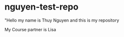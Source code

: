 # nguyen-test-repo
"Hello my name is Thuy Nguyen and this is my repository

My Course partner is Lisa
